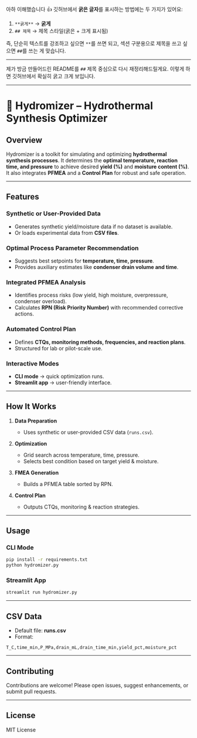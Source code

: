 아하 이해했습니다 👍
깃허브에서 **굵은 글자**를 표시하는 방법에는 두 가지가 있어요:

1. `**굵게**` → **굵게**
2. `## 제목` → 제목 스타일(굵은 + 크게 표시됨)

즉, 단순히 텍스트를 강조하고 싶으면 `**`를 쓰면 되고, 섹션 구분용으로 제목을 쓰고 싶으면 `##`를 쓰는 게 맞습니다.

---

제가 방금 만들어드린 README를 `##` 제목 중심으로 다시 재정리해드릴게요. 이렇게 하면 깃허브에서 확실히 굵고 크게 보입니다.

---

# 🌊 Hydromizer – Hydrothermal Synthesis Optimizer

## Overview

Hydromizer is a toolkit for simulating and optimizing **hydrothermal synthesis processes**.
It determines the **optimal temperature, reaction time, and pressure** to achieve desired **yield (%)** and **moisture content (%)**.
It also integrates **PFMEA** and a **Control Plan** for robust and safe operation.

---

## Features

### Synthetic or User-Provided Data

* Generates synthetic yield/moisture data if no dataset is available.
* Or loads experimental data from **CSV files**.

### Optimal Process Parameter Recommendation

* Suggests best setpoints for **temperature, time, pressure**.
* Provides auxiliary estimates like **condenser drain volume and time**.

### Integrated PFMEA Analysis

* Identifies process risks (low yield, high moisture, overpressure, condenser overload).
* Calculates **RPN (Risk Priority Number)** with recommended corrective actions.

### Automated Control Plan

* Defines **CTQs, monitoring methods, frequencies, and reaction plans**.
* Structured for lab or pilot-scale use.

### Interactive Modes

* **CLI mode** → quick optimization runs.
* **Streamlit app** → user-friendly interface.

---

## How It Works

1. **Data Preparation**

   * Uses synthetic or user-provided CSV data (`runs.csv`).

2. **Optimization**

   * Grid search across temperature, time, pressure.
   * Selects best condition based on target yield & moisture.

3. **FMEA Generation**

   * Builds a PFMEA table sorted by RPN.

4. **Control Plan**

   * Outputs CTQs, monitoring & reaction strategies.

---

## Usage

### CLI Mode

```bash
pip install -r requirements.txt
python hydromizer.py
```

### Streamlit App

```bash
streamlit run hydromizer.py
```

---

## CSV Data

* Default file: **runs.csv**
* Format:

```csv
T_C,time_min,P_MPa,drain_mL,drain_time_min,yield_pct,moisture_pct
```

---

## Contributing

Contributions are welcome!
Please open issues, suggest enhancements, or submit pull requests.

---

## License

MIT License

